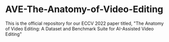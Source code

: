 # AVE-The-Anatomy-of-Video-Editing
This is the official repository for our ECCV 2022 paper titled, "The Anatomy of Video Editing: A Dataset and Benchmark Suite for AI-Assisted Video Editing"
